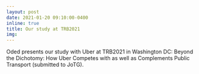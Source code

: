```yaml
---
layout: post
date: 2021-01-20 09:10:00-0400
inline: true
title: Our study at TRB2021
img:
---
```


Oded presents our study with Uber at TRB2021 in Washington DC: Beyond the Dichotomy: How Uber Competes with as well as Complements Public Transport (submitted to JoTG).
